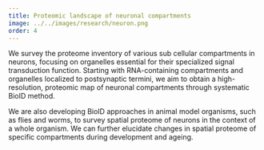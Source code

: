 ```yaml
---
title: Proteomic landscape of neuronal compartments
image: ../../images/research/neuron.png
order: 4
---
```

We survey the proteome inventory of various sub cellular compartments in neurons, focusing on organelles essential for their specialized signal transduction function. Starting with RNA-containing compartments and organelles localized to postsynaptic termini, we aim to obtain a high-resolution, proteomic map of neuronal compartments through systematic BioID method.

We are also developing BioID approaches in animal model organisms, such as flies and worms, to survey spatial proteome of neurons in the context of a whole organism. We can further elucidate changes in spatial proteome of specific compartments during development and ageing.
